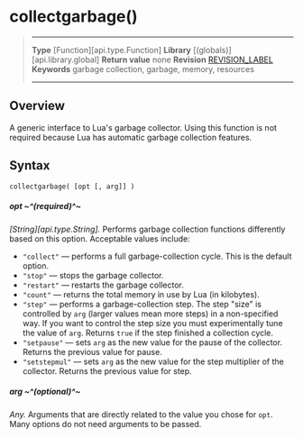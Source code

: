 # collectgarbage()

> --------------------- ------------------------------------------------------------------------------------------
> __Type__              [Function][api.type.Function]
> __Library__           [(globals)][api.library.global]
> __Return value__      none
> __Revision__          [REVISION_LABEL](REVISION_URL)
> __Keywords__          garbage collection, garbage, memory, resources
> --------------------- ------------------------------------------------------------------------------------------


## Overview

A generic interface to Lua's garbage collector. Using this function is not required because Lua has automatic garbage collection features.

## Syntax

	collectgarbage( [opt [, arg]] )

##### opt ~^(required)^~
_[String][api.type.String]._ Performs garbage collection functions differently based on this option. Acceptable values include:

* `"collect"` &mdash; performs a full garbage-collection cycle. This is the default option.
* `"stop"` &mdash; stops the garbage collector.
* `"restart"` &mdash; restarts the garbage collector.
* `"count"` &mdash; returns the total memory in use by Lua (in kilobytes).
* `"step"` &mdash; performs a garbage-collection step. The step "size" is controlled by `arg` (larger values mean more steps) in a non-specified way. If you want to control the step size you must experimentally tune the value of `arg`. Returns `true` if the step finished a collection cycle.
* `"setpause"` &mdash; sets `arg` as the new value for the pause of the collector. Returns the previous value for pause.
* `"setstepmul"` &mdash; sets `arg` as the new value for the step multiplier of the collector. Returns the previous value for step.

##### arg ~^(optional)^~
_Any._ Arguments that are directly related to the value you chose for `opt`. Many options do not need arguments to be passed.